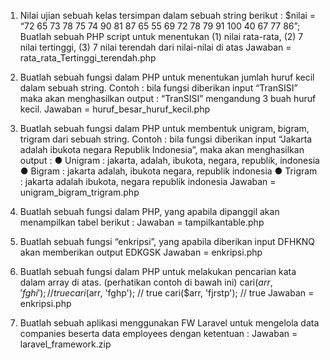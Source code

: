 1. Nilai ujian sebuah kelas tersimpan dalam sebuah string berikut : $nilai = “72 65 73 78 75 74 90 81 87 65 55 69 72 78 79 91 100 40 67 77 86”; Buatlah sebuah PHP script untuk menentukan (1) nilai rata-rata, (2) 7 nilai tertinggi, (3) 7 nilai terendah dari nilai-nilai di atas
    Jawaban = rata_rata_Tertinggi_terendah.php
   
2.  Buatlah sebuah fungsi dalam PHP untuk menentukan jumlah huruf kecil dalam sebuah string. Contoh : bila fungsi diberikan input “TranSISI” maka akan menghasilkan output : “TranSISI” mengandung 3 buah huruf kecil.
    Jawaban = huruf_besar_huruf_kecil.php
    
3.  Buatlah sebuah fungsi dalam PHP untuk membentuk unigram, bigram, trigram dari sebuah string. Contoh : bila fungsi diberikan input “Jakarta adalah ibukota negara Republik Indonesia”, maka akan menghasilkan output :
● Unigram : jakarta, adalah, ibukota, negara, republik, indonesia ● Bigram : jakarta adalah, ibukota negara, republik indonesia ● Trigram : jakarta adalah ibukota, negara republik indonesia
    Jawaban = unigram_bigram_trigram.php
    
4.  Buatlah sebuah fungsi dalam PHP, yang apabila dipanggil akan menampilkan tabel berikut :
    Jawaban = tampilkantable.php
    
5.  Buatlah sebuah fungsi “enkripsi”, yang apabila diberikan input DFHKNQ akan memberikan output EDKGSK
    Jawaban = enkripsi.php
    
6.  Buatlah sebuah fungsi dalam PHP untuk melakukan pencarian kata dalam array di atas. (perhatikan contoh di bawah ini) cari($arr, 'fghi'); // true cari($arr, 'fghp'); // true cari($arr, 'fjrstp'); // true
    Jawaban = enkripsi.php
    
7. Buatlah sebuah aplikasi menggunakan FW Laravel untuk mengelola data companies beserta data employees dengan ketentuan :
   Jawaban = laravel_framework.zip
